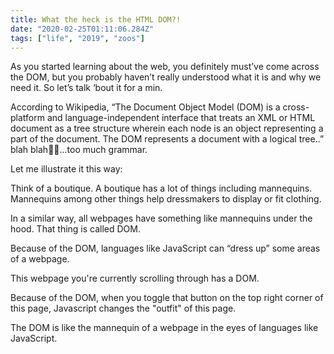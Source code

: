```yaml
---
title: What the heck is the HTML DOM?!
date: "2020-02-25T01:11:06.284Z"
tags: ["life", "2019", "zoos"]
---
```


As you started learning about the web, you definitely must’ve come across the DOM, but you probably haven’t really understood what it is and why we need it. So let’s talk ‘bout it for a min.

According to Wikipedia, “The Document Object Model (DOM) is a cross-platform and language-independent interface that treats an XML or HTML document as a tree structure wherein each node is an object representing a part of the document. The DOM represents a document with a logical tree..” blah blah🤦‍♂...too much grammar. 

Let me illustrate it this way:

Think of a boutique. A boutique has a lot of things including mannequins. Mannequins among other things help dressmakers to display or fit clothing.

In a similar way, all webpages have something like mannequins under the hood. That thing is called DOM.

Because of the DOM, languages like JavaScript can “dress up” some areas of a webpage.

This webpage you're currently scrolling through has a DOM.

Because of the DOM, when you toggle that button on the top right corner of this page, Javascript changes the "outfit" of this page.

The DOM is like the mannequin of a webpage in the eyes of languages like JavaScript.